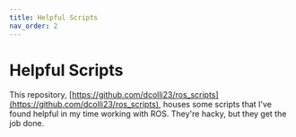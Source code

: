 ```yaml
---
title: Helpful Scripts
nav_order: 2
---
```


# Helpful Scripts

This repository, [https://github.com/dcolli23/ros_scripts](https://github.com/dcolli23/ros_scripts), houses some scripts that I've found helpful in my time working with ROS. They're hacky, but they get the job done.